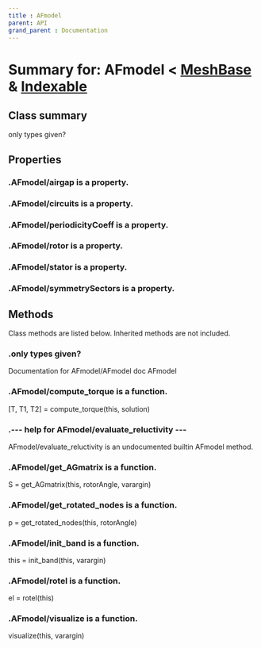 ```yaml
---
title : AFmodel
parent: API
grand_parent : Documentation
---
```

# Summary for: **AFmodel**  < [MeshBase](MeshBase.html) & [Indexable](Indexable.html)

## Class summary

only types given?

## Properties

### .AFmodel/**airgap** is a property.

### .AFmodel/**circuits** is a property.

### .AFmodel/**periodicityCoeff** is a property.

### .AFmodel/**rotor** is a property.

### .AFmodel/**stator** is a property.

### .AFmodel/**symmetrySectors** is a property.


## Methods

Class methods are listed below. Inherited methods are not included.

### .only types given?
Documentation for AFmodel/AFmodel
doc AFmodel

### .AFmodel/**compute_torque** is a function.
[T, T1, T2] = compute_torque(this, solution)

### .--- help for AFmodel/**evaluate_reluctivity** ---
AFmodel/evaluate_reluctivity is an undocumented builtin AFmodel method.

### .AFmodel/**get_AGmatrix** is a function.
S = get_AGmatrix(this, rotorAngle, varargin)

### .AFmodel/**get_rotated_nodes** is a function.
p = get_rotated_nodes(this, rotorAngle)

### .AFmodel/**init_band** is a function.
this = init_band(this, varargin)

### .AFmodel/**rotel** is a function.
el = rotel(this)

### .AFmodel/**visualize** is a function.
visualize(this, varargin)



